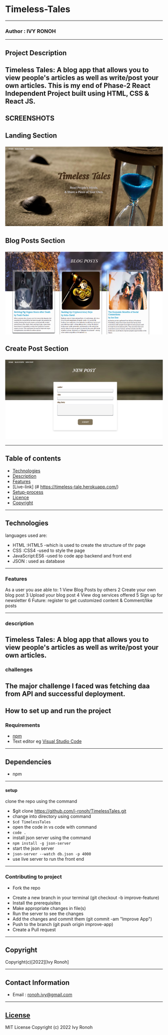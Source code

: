 # Timeless-Tales

---

### Author : IVY RONOH

---

## Project Description

 Timeless Tales: A blog app that allows you to view people's articles as well as write/post your own articles. This is my end of Phase-2 React Independent Project built using HTML, CSS & React JS.
---

## SCREENSHOTS

## Landing Section

### ![image](./src/components/assets/TT%20Landing%20Page.png)

## Blog Posts Section

### ![image](./src/components/assets/TT%20Blog%20Posts.png)

## Create Post Section

### ![image](./src/components/assets/TT%20New%20Post.png)


***
## Table of contents

- [Technologies](#description)
- [Description](#description)
- [Features](#features)
- [Live-link] (#  https://timeless-tale.herokuapp.com/)
- [Setup-process](#setup_process)
- [Licence](##licence)
- [Copyright](#copyright)


---

## Technologies

languages used are:

- HTML :HTML5 -which is used to create the structure of thr page
- CSS :CSS4 -used to style the page
- JavaScript:ES6 -used to code app backend and front end
- JSON : used as database

---

### Features

As a user you ase able to:
1 View Blog Posts by others
2 Create your own blog post
3 Upload your blog post
4 View dog services offered
5 Sign up for newsletter
6 Future:  register to get customized content & Comment/like posts

---

### description

Timeless Tales: A blog app that allows you to view people's articles as well as write/post your own articles.
---

### challenges

The major challenge I faced was fetching daa from API and successful deployment.  
---

## How to set up and run the project

### Requirements

- [npm](https://www.npmjs.com/)
- Text editor eg [Visual Studio Code](https://code.visualstudio.com/download)

---

## Dependencies

- npm

---

#### setup

clone the repo using the command

- $git clone https://github.com/i-ronoh/TimelessTales.git
- change into directory using command
- `$cd TimelessTales`
- open the code in vs code with command
- `code .`
- install json server using the command
- `npm install -g json-server`
- start the json server
- `json-server --watch db.json -p 4000`
- use live server to run the front end

---

### Contributing to project

- Fork the repo

* Create a new branch in your terminal (git checkout -b improve-feature)
* Install the prerequisites
* Make appropriate changes in file(s)
* Run the server to see the changes
* Add the changes and commit them (git commit -am "Improve App")
* Push to the branch (git push origin improve-app)
* Create a Pull request

---

## Copyright

Copyright(c)[2022][Ivy Ronoh]

---

## Contact Information

- Email : ronoh.ivy@gmail.com

---

## [License](LICENSE)

MIT License
Copyright (c) 2022 Ivy Ronoh